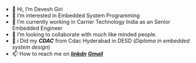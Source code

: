 - 👋 Hi, I’m Devesh Giri
- 👀 I’m interested in Embedded System Programming
- 🌱 I’m currently working in Carrier Technology India as an Senior Embedded Engineer
- 💞️ I’m looking to collaborate with much like minded people.
- 🤳 i Did my ___CDAC___ from Cdac Hyderabad in DESD (_Diploma in embedded system design_)
- 📫 How to reach me on [___linkdn___](linkedin.com/in/devesh-giri-b684ab164) [___Gmail___](Dkgiri9807@gmail.com)
<!---
dev8933/dev8933 is a ✨ special ✨ repository because its `README.md` (this file) appears on your GitHub profile.
You can click the Preview link to take a look at your changes.
--->
